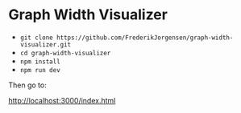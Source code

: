 # Graph Width Visualizer
* `git clone https://github.com/FrederikJorgensen/graph-width-visualizer.git`
* `cd graph-width-visualizer`
* `npm install`
* `npm run dev`

Then go to:

[http://localhost:3000/index.html](http://localhost:3000/index.html)
